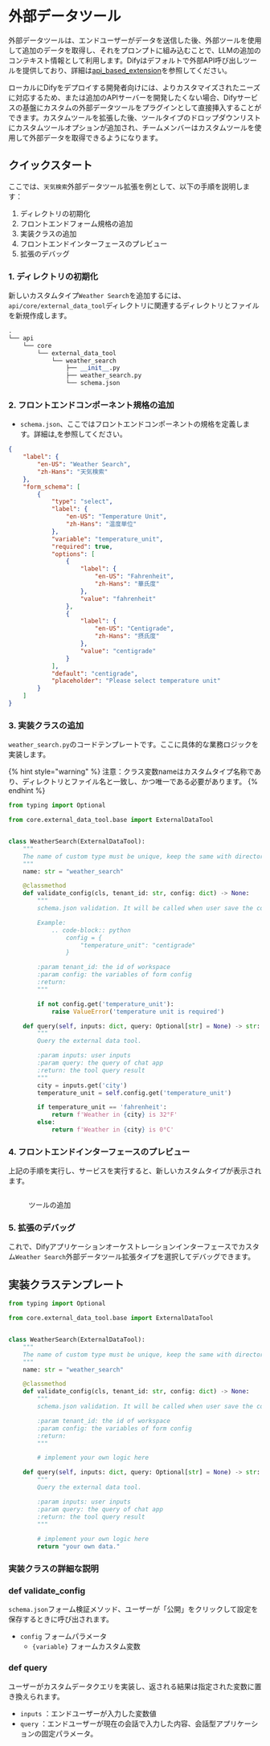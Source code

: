 # 外部データツール

外部データツールは、エンドユーザーがデータを送信した後、外部ツールを使用して追加のデータを取得し、それをプロンプトに組み込むことで、LLMの追加のコンテキスト情報として利用します。Difyはデフォルトで外部API呼び出しツールを提供しており、詳細は[api\_based\_extension](../api\_based\_extension/ "mention")を参照してください。

ローカルにDifyをデプロイする開発者向けには、よりカスタマイズされたニーズに対応するため、または追加のAPIサーバーを開発したくない場合、Difyサービスの基盤にカスタムの外部データツールをプラグインとして直接挿入することができます。カスタムツールを拡張した後、ツールタイプのドロップダウンリストにカスタムツールオプションが追加され、チームメンバーはカスタムツールを使用して外部データを取得できるようになります。

## クイックスタート

ここでは、`天気検索`外部データツール拡張を例として、以下の手順を説明します：

1. ディレクトリの初期化
2. フロントエンドフォーム規格の追加
3. 実装クラスの追加
4. フロントエンドインターフェースのプレビュー
5. 拡張のデバッグ

### 1. **ディレクトリの初期化**

新しいカスタムタイプ`Weather Search`を追加するには、`api/core/external_data_tool`ディレクトリに関連するディレクトリとファイルを新規作成します。

```python
.
└── api
    └── core
        └── external_data_tool
            └── weather_search
                ├── __init__.py
                ├── weather_search.py
                └── schema.json
```

### 2. **フロントエンドコンポーネント規格の追加**

* `schema.json`、ここではフロントエンドコンポーネントの規格を定義します。詳細は[.](./ "mention")を参照してください。

```json
{
    "label": {
        "en-US": "Weather Search",
        "zh-Hans": "天気検索"
    },
    "form_schema": [
        {
            "type": "select",
            "label": {
                "en-US": "Temperature Unit",
                "zh-Hans": "温度単位"
            },
            "variable": "temperature_unit",
            "required": true,
            "options": [
                {
                    "label": {
                        "en-US": "Fahrenheit",
                        "zh-Hans": "華氏度"
                    },
                    "value": "fahrenheit"
                },
                {
                    "label": {
                        "en-US": "Centigrade",
                        "zh-Hans": "摂氏度"
                    },
                    "value": "centigrade"
                }
            ],
            "default": "centigrade",
            "placeholder": "Please select temperature unit"
        }
    ]
}
```

### 3. 実装クラスの追加

`weather_search.py`のコードテンプレートです。ここに具体的な業務ロジックを実装します。

{% hint style="warning" %}
注意：クラス変数nameはカスタムタイプ名称であり、ディレクトリとファイル名と一致し、かつ唯一である必要があります。
{% endhint %}

```python
from typing import Optional

from core.external_data_tool.base import ExternalDataTool


class WeatherSearch(ExternalDataTool):
    """
    The name of custom type must be unique, keep the same with directory and file name.
    """
    name: str = "weather_search"

    @classmethod
    def validate_config(cls, tenant_id: str, config: dict) -> None:
        """
        schema.json validation. It will be called when user save the config.

        Example:
            .. code-block:: python
                config = {
                    "temperature_unit": "centigrade"
                }

        :param tenant_id: the id of workspace
        :param config: the variables of form config
        :return:
        """

        if not config.get('temperature_unit'):
            raise ValueError('temperature unit is required')

    def query(self, inputs: dict, query: Optional[str] = None) -> str:
        """
        Query the external data tool.

        :param inputs: user inputs
        :param query: the query of chat app
        :return: the tool query result
        """
        city = inputs.get('city')
        temperature_unit = self.config.get('temperature_unit')

        if temperature_unit == 'fahrenheit':
            return f'Weather in {city} is 32°F'
        else:
            return f'Weather in {city} is 0°C'
```

### 4. **フロントエンドインターフェースのプレビュー**

上記の手順を実行し、サービスを実行すると、新しいカスタムタイプが表示されます。

<figure><img src="https://langgenius.feishu.cn/space/api/box/stream/download/asynccode/?code=NDZkOTBjNjJmZDdkNTdkYTkxMDllNTgzMzA1MjE2MzBfM0FYYjFtWkE1bHVPdWdYQ0ZkNWNRdXBXbmhoMklkVW9fVG9rZW46SnZSVWIyN3Nkb09pZkV4NDZyM2NIckJtbnhnXzE2OTk0NTE5NjM6MTY5OTQ1NTU2M19WNA" alt=""><figcaption><p>ツールの追加</p></figcaption></figure>

### 5. **拡張のデバッグ**

これで、Difyアプリケーションオーケストレーションインターフェースでカスタム`Weather Search`外部データツール拡張タイプを選択してデバッグできます。

## 実装クラステンプレート

```python
from typing import Optional

from core.external_data_tool.base import ExternalDataTool


class WeatherSearch(ExternalDataTool):
    """
    The name of custom type must be unique, keep the same with directory and file name.
    """
    name: str = "weather_search"

    @classmethod
    def validate_config(cls, tenant_id: str, config: dict) -> None:
        """
        schema.json validation. It will be called when user save the config.

        :param tenant_id: the id of workspace
        :param config: the variables of form config
        :return:
        """

        # implement your own logic here

    def query(self, inputs: dict, query: Optional[str] = None) -> str:
        """
        Query the external data tool.

        :param inputs: user inputs
        :param query: the query of chat app
        :return: the tool query result
        """
       
        # implement your own logic here
        return "your own data."
```

### 実装クラスの詳細な説明

### def validate\_config

`schema.json`フォーム検証メソッド、ユーザーが「公開」をクリックして設定を保存するときに呼び出されます。

* `config` フォームパラメータ
  * `{variable}` フォームカスタム変数

### def query

ユーザーがカスタムデータクエリを実装し、返される結果は指定された変数に置き換えられます。

* `inputs` ：エンドユーザーが入力した変数値
* `query` ：エンドユーザーが現在の会話で入力した内容、会話型アプリケーションの固定パラメータ。